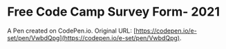 # Free Code Camp Survey Form- 2021

A Pen created on CodePen.io. Original URL: [https://codepen.io/e-set/pen/VwbdQpg](https://codepen.io/e-set/pen/VwbdQpg).


